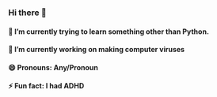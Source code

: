 ### Hi there 👋
#### 🌱 I’m currently trying to learn something other than Python.
#### 🔭 I’m currently working on making computer viruses
#### 😄 Pronouns: Any/Pronoun
#### ⚡ Fun fact: I had ADHD
<!--
**Wolfoverflow/Wolfoverflow** is a ✨ _special_ ✨ repository because its `README.md` (this file) appears on your GitHub profile.

Here are some ideas to get you started:

- 🔭 I’m currently working on ...
- 🌱 I’m currently learning ...
- 👯 I’m looking to collaborate on ...
- 🤔 I’m looking for help with ...
- 💬 Ask me about ...
- 📫 How to reach me: ...
- 😄 Pronouns: ...
- ⚡ Fun fact: ...
-->
